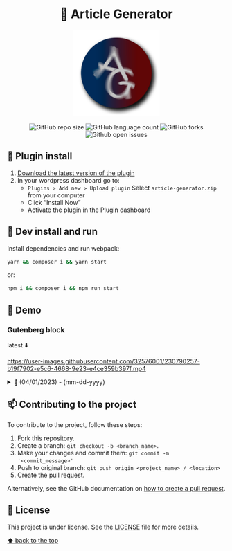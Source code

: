 
<div align="center">

# 🤖 Article Generator

  <img width="200" src="assets/images/article-gen-logo.png" alt="logo">
  
![GitHub repo size](https://img.shields.io/github/repo-size/cleissonbarbosa/article-generator?style=for-the-badge)
![GitHub language count](https://img.shields.io/github/languages/count/cleissonbarbosa/article-generator?style=for-the-badge)
![GitHub forks](https://img.shields.io/github/forks/cleissonbarbosa/article-generator?style=for-the-badge)
![Github open issues](https://img.shields.io/github/issues/cleissonbarbosa/article-generator?style=for-the-badge)
  
</div>

## 🔌 Plugin install
1. [Download the latest version of the plugin](https://github.com/cleissonbarbosa/article-generator/releases/latest)
2. In your wordpress dashboard go to:
    - `Plugins > Add new > Upload plugin` Select `article-generator.zip` from your computer
    - Click “Install Now”
    - Activate the plugin in the Plugin dashboard


## 💾 Dev install and run

Install dependencies and run webpack:
```sh
yarn && composer i && yarn start
```
or:
```sh
npm i && composer i && npm run start
```

## 👀 Demo
### Gutenberg block

latest ⬇️

https://user-images.githubusercontent.com/32576001/230790257-b19f7902-e5c6-4668-9e23-e4ce359b397f.mp4

<details>
  <summary>📅 (04/01/2023) - (mm-dd-yyyy)</summary>
  
  https://user-images.githubusercontent.com/32576001/230542799-91808ec8-5350-45a2-96f0-7e057df4c665.mp4
  
</details>    


## 📫 Contributing to the project

To contribute to the project, follow these steps:

1. Fork this repository.
2. Create a branch: `git checkout -b <branch_name>`.
3. Make your changes and commit them: `git commit -m '<commit_message>'`
4. Push to original branch: `git push origin <project_name> / <location>`
5. Create the pull request.

Alternatively, see the GitHub documentation on [how to create a pull request](https://help.github.com/en/github/collaborating-with-issues-and-pull-requests/creating-a-pull-request).

## 📝 License

This project is under license. See the [LICENSE](LICENSE.md) file for more details.

[⬆ back to the top](#-article-generator)<br>
